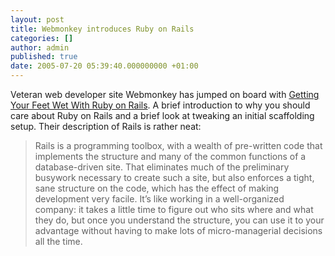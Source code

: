 ```yaml
---
layout: post
title: Webmonkey introduces Ruby on Rails
categories: []
author: admin
published: true
date: 2005-07-20 05:39:40.000000000 +01:00
---
```

<p>Veteran web developer site Webmonkey has jumped on board with <a href="http://webmonkey.wired.com/webmonkey/05/28/index4a.html">Getting Your Feet Wet With Ruby on Rails</a>. A brief introduction to why you should care about Ruby on Rails and a brief look at tweaking an initial scaffolding setup. Their description of Rails is rather neat:</p>
<blockquote>Rails is a programming toolbox, with a wealth of pre-written code that implements the structure and many of the common functions of a database-driven site. That eliminates much of the preliminary busywork necessary to create such a site, but also enforces a tight, sane structure on the code, which has the effect of making development very facile. It&#8217;s like working in a well-organized company: it takes a little time to figure out who sits where and what they do, but once you understand the structure, you can use it to your advantage without having to make lots of micro-managerial decisions all the time.</blockquote>